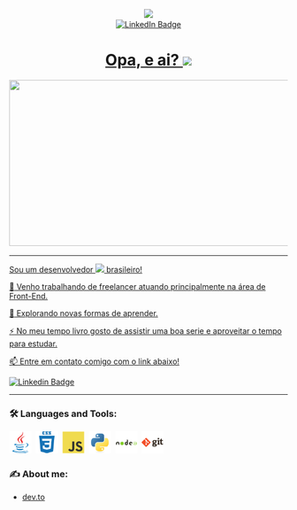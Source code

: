 <div id="header" align="center">
  <img src="https://media.giphy.com/media/M9gbBd9nbDrOTu1Mqx/giphy.gif" width="100"/>
</div>
<div id="badges" align="center">
  <a href="https://www.linkedin.com/in/fernando-gustavo-8283471b5/"</a>
    <img src="https://img.shields.io/badge/LinkedIn-blue?style=for-the-badge&logo=linkedin&logoColor=white" alt="LinkedIn Badge"/>
</div>
<h1 align="center">
  Opa, e ai?
  <img src="https://media.giphy.com/media/hvRJCLFzcasrR4ia7z/giphy.gif" width="30px"/>
</h1>

<div align="center">
  <img src="https://media.giphy.com/media/dWesBcTLavkZuG35MI/giphy.gif" width="600" height="300"/>
</div>

---

<p>
   Sou um desenvolvedor <img src="https://media.giphy.com/media/WUlplcMpOCEmTGBtBW/giphy.gif" width="30"> brasileiro!
   
   :telescope: Venho trabalhando de freelancer atuando principalmente na área de Front-End.
  
   :seedling: Explorando novas formas de aprender.
  
   :zap: No meu tempo livro gosto de assistir uma boa serie e aproveitar o tempo para estudar.
  
   :mailbox: Entre em contato comigo com o link abaixo!
 
   [![Linkedin Badge](https://img.shields.io/badge/-linkedin-blue?style=flat&logo=Linkedin&logoColor=white)](https://www.linkedin.com/in/fernando-gustavo-8283471b5/)

</p>

---

### :hammer_and_wrench: Languages and Tools:

<div id="languages">
  <img src="https://github.com/devicons/devicon/blob/master/icons/Java/Java-original.svg" title="Java" alt="Java" width="40" height="40"/>&nbsp;
  <img src="https://github.com/devicons/devicon/blob/master/icons/css3/css3-plain-wordmark.svg"  title="CSS3" alt="CSS" width="40" height="40"/>&nbsp;
  <img src="https://github.com/devicons/devicon/blob/master/icons/javascript/javascript-original.svg" title="JavaScript" alt="JavaScript" width="40" height="40"/>&nbsp;
  <img src="https://github.com/devicons/devicon/blob/master/icons/python/python-original.svg" title="Python" alt="Python" width="40" height="40"/>&nbsp;
  <img src="https://github.com/devicons/devicon/blob/master/icons/nodejs/nodejs-original-wordmark.svg" title="NodeJS" alt="NodeJS" width="40" height="40"/>&nbsp;
  <img src="https://github.com/devicons/devicon/blob/master/icons/git/git-original-wordmark.svg" title="Git" **alt="Git" width="40" height="40"/>
</div>


### :writing_hand: About me:
 <!-- BLOG-POST-LIST:START -->
- [dev.to](https://dev.to/devfernandoss/test-post-167m)
<!-- BLOG-POST-LIST:END -->
